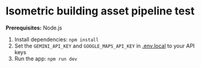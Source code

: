 # Isometric building asset pipeline test

**Prerequisites:**  Node.js

1. Install dependencies:
   `npm install`
2. Set the `GEMINI_API_KEY` and `GOOGLE_MAPS_API_KEY` in [.env.local](.env.local) to your API keys
3. Run the app:
   `npm run dev`
